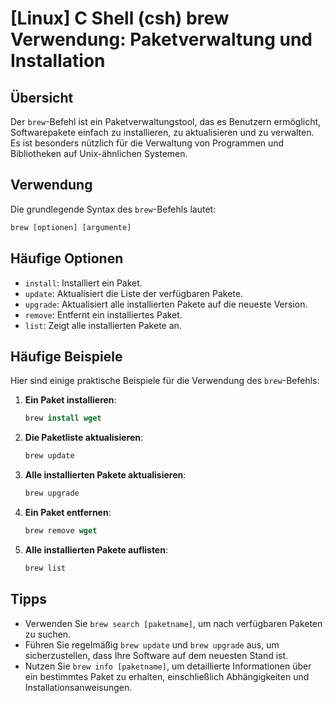 # [Linux] C Shell (csh) brew Verwendung: Paketverwaltung und Installation

## Übersicht
Der `brew`-Befehl ist ein Paketverwaltungstool, das es Benutzern ermöglicht, Softwarepakete einfach zu installieren, zu aktualisieren und zu verwalten. Es ist besonders nützlich für die Verwaltung von Programmen und Bibliotheken auf Unix-ähnlichen Systemen.

## Verwendung
Die grundlegende Syntax des `brew`-Befehls lautet:

```csh
brew [optionen] [argumente]
```

## Häufige Optionen
- `install`: Installiert ein Paket.
- `update`: Aktualisiert die Liste der verfügbaren Pakete.
- `upgrade`: Aktualisiert alle installierten Pakete auf die neueste Version.
- `remove`: Entfernt ein installiertes Paket.
- `list`: Zeigt alle installierten Pakete an.

## Häufige Beispiele
Hier sind einige praktische Beispiele für die Verwendung des `brew`-Befehls:

1. **Ein Paket installieren**:
   ```csh
   brew install wget
   ```

2. **Die Paketliste aktualisieren**:
   ```csh
   brew update
   ```

3. **Alle installierten Pakete aktualisieren**:
   ```csh
   brew upgrade
   ```

4. **Ein Paket entfernen**:
   ```csh
   brew remove wget
   ```

5. **Alle installierten Pakete auflisten**:
   ```csh
   brew list
   ```

## Tipps
- Verwenden Sie `brew search [paketname]`, um nach verfügbaren Paketen zu suchen.
- Führen Sie regelmäßig `brew update` und `brew upgrade` aus, um sicherzustellen, dass Ihre Software auf dem neuesten Stand ist.
- Nutzen Sie `brew info [paketname]`, um detaillierte Informationen über ein bestimmtes Paket zu erhalten, einschließlich Abhängigkeiten und Installationsanweisungen.